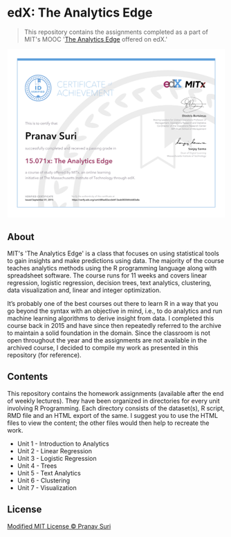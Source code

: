 # edX: The Analytics Edge

> This repository contains the assignments completed as a part of MIT's MOOC '[The Analytics Edge](edx.org/course/analytics-edge-mitx-15-071x-3) offered on edX.'

![Certificate of Completion](/Certificate.jpg)

## About
MIT's 'The Analytics Edge' is a class that focuses on using statistical tools to gain insights and make predictions using data. The majority of the course teaches analytics methods using the R programming language along with spreadsheet software. The course runs for 11 weeks and covers linear regression, logistic regression, decision trees, text analytics, clustering, data visualization and, linear and integer optimization.

It’s probably one of the best courses out there to learn R in a way that you go beyond the syntax with an objective in mind, i.e., to do analytics and run machine learning algorithms to derive insight from data. I completed this course back in 2015 and have since then repeatedly referred to the archive to maintain a solid foundation in the domain. Since the classroom is not open throughout the year and the assignments are not available in the archived course, I decided to compile my work as presented in this repository (for reference).

## Contents
This repository contains the homework assignments (available after the end of weekly lectures). They have been organized in directories for every unit involving R Programming. Each directory consists of the dataset(s), R script, RMD file and an HTML export of the same. I suggest you to use the HTML files to view the content; the other files would then help to recreate the work.

- Unit 1 - Introduction to Analytics
- Unit 2 - Linear Regression
- Unit 3 - Logistic Regression
- Unit 4 - Trees
- Unit 5 - Text Analytics
- Unit 6 - Clustering
- Unit 7 - Visualization

## License
[Modified MIT License © Pranav Suri](/License.txt)
